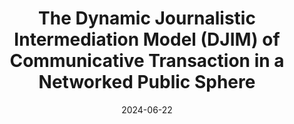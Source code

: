 ---
title: "The Dynamic Journalistic Intermediation Model (DJIM) of Communicative Transaction in a Networked Public Sphere"
collection: talks
permalink: /talks/2024-06-22-The-Dynamic-Journalistic-Intermediation-Model-DJIM-of-Communicative-Transaction-in-a-Networked-Public-Sphere
date: 2024-06-22
venue: 'ICA 2024'
venue: 'ICA 2024, Gold Coast, Australia'
citation: ' Jakob Ohme, &quot;The Dynamic Journalistic Intermediation Model (DJIM) of Communicative Transaction in a Networked Public Sphere.&quot; ICA 2024, 1900.'
---